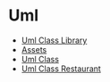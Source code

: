 # Uml 
- [Uml Class Library](UML-class-library.md)
- [Assets](assets)
- [Uml Class](uml-class.md)
- [Uml Class Restaurant](UML-class-restaurant.md)